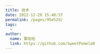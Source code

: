 ```yaml
---
title: 技术
date: 2022-12-26 15:48:57
permalink: /pages/95e52d/
tags:
  - 
author: 
  name: 栗哈哈
  link: https://github.com/SweetPomelo0
---
```

